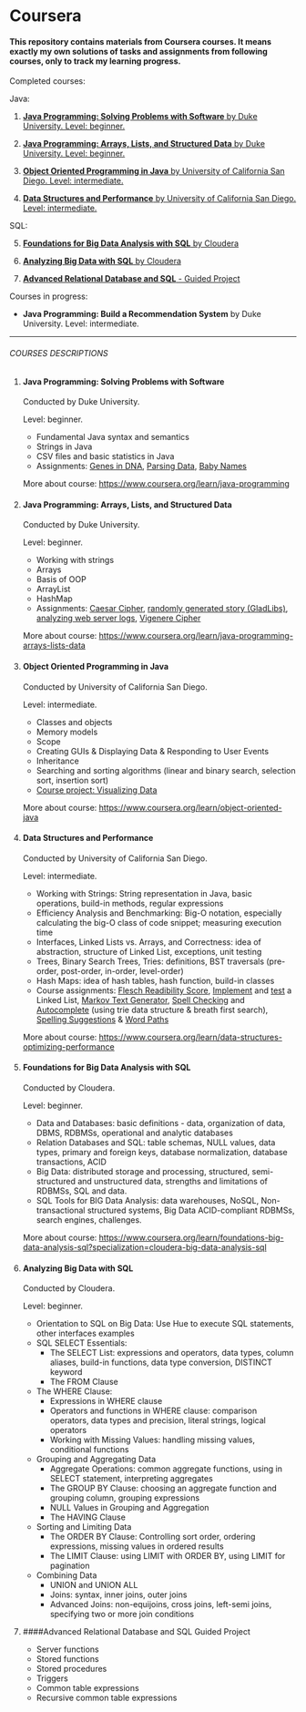 # Coursera



#### This repository contains materials from Coursera courses. It means exactly my own solutions of tasks and assignments from following courses, only to track my learning progress.


Completed courses:

Java: 
1. [**Java Programming: Solving Problems with Software** by Duke University.
  Level: beginner.](#java-programming-solving-problems-with-software)

2. [**Java Programming: Arrays, Lists, and Structured Data**
  by Duke University. Level: beginner.](#java-programming-arrays-lists-and-structured-data)

3. [**Object Oriented Programming in Java** by University of California San Diego. Level: intermediate.](#object-oriented-programming-in-java)

4. [**Data Structures and Performance** by University of California San Diego. Level: intermediate.](#data-structures-and-performance)

SQL: 

5. [**Foundations for Big Data Analysis with SQL** by Cloudera](#foundations-for-big-data-analysis-with-sql)

6. [**Analyzing Big Data with SQL** by Cloudera](#analyzing-big-data-with-sql)

7. [**Advanced Relational Database and SQL** - Guided Project](#advanced-relational-database-and-sql)


Courses in progress:
-  **Java Programming: Build a Recommendation System** by Duke University. Level: intermediate.


---

###### COURSES DESCRIPTIONS

1. #### Java Programming: Solving Problems with Software

   Conducted by Duke University.

   Level: beginner.
   - Fundamental Java syntax and semantics
   - Strings in Java
   - CSV files and basic statistics in Java
   - Assignments: [Genes in DNA](https://github.com/agatarauzer/Coursera/tree/master/JavaProgrammingSolvingProblemsWIthSoftware/src/main/java/Week2), [Parsing Data](https://github.com/agatarauzer/Coursera/tree/master/JavaProgrammingSolvingProblemsWIthSoftware/src/main/java/Week3), [Baby Names](https://github.com/agatarauzer/Coursera/tree/master/JavaProgrammingSolvingProblemsWIthSoftware/src/main/java/Week4/BabyBirthsProject)

   More about course: https://www.coursera.org/learn/java-programming


2. #### Java Programming: Arrays, Lists, and Structured Data

   Conducted by Duke University.

   Level: beginner.

   - Working with strings
   - Arrays
   - Basis of OOP
   - ArrayList
   - HashMap
   - Assignments: [Caesar Cipher](https://github.com/agatarauzer/Coursera/tree/master/JavaProgrammingArraysListsAndStructuredData/src/main/java/Week1), [randomly generated story (GladLibs)](https://github.com/agatarauzer/Coursera/tree/master/JavaProgrammingArraysListsAndStructuredData/src/main/java/Week2), [analyzing web server logs](https://github.com/agatarauzer/Coursera/tree/master/JavaProgrammingArraysListsAndStructuredData/src/main/java/Week3), [Vigenere Cipher](https://github.com/agatarauzer/Coursera/tree/master/JavaProgrammingArraysListsAndStructuredData/src/main/java/Week4)

   More about course: https://www.coursera.org/learn/java-programming-arrays-lists-data


3. #### Object Oriented Programming in Java

   Conducted by University of California San Diego.

   Level: intermediate.

   - Classes and objects
   - Memory models
   - Scope
   - Creating GUIs & Displaying Data & Responding to User Events
   - Inheritance
   - Searching and sorting algorithms (linear and binary search, selection sort, insertion sort)
   - [Course project: Visualizing Data](https://github.com/agatarauzer/Coursera/tree/master/ObjectOrientedProgrammingInJava/UCSDUnfoldingMaps/src)

   More about course: https://www.coursera.org/learn/object-oriented-java


4. #### Data Structures and Performance

   Conducted by University of California San Diego.

   Level: intermediate.
   - Working with Strings: String representation in Java, basic operations, build-in methods, regular expressions
   - Efficiency Analysis and Benchmarking: Big-O notation, especially calculating the big-O class of code snippet; measuring execution time
   - Interfaces, Linked Lists vs. Arrays, and Correctness: idea of abstraction, structure of Linked List, exceptions, unit testing
   - Trees, Binary Search Trees, Tries: definitions, BST traversals (pre-order, post-order, in-order, level-order)
   - Hash Maps: idea of hash tables, hash function, build-in classes
   - Course assignments: [Flesch Readibility Score](https://github.com/agatarauzer/Coursera/tree/master/DataStructuresAndPerformance/MOOCTextEditor/src/document), [Implement](https://github.com/agatarauzer/Coursera/blob/master/DataStructuresAndPerformance/MOOCTextEditor/src/textgen/MyLinkedList.java) and [test](https://github.com/agatarauzer/Coursera/blob/master/DataStructuresAndPerformance/MOOCTextEditor/src/textgen/MyLinkedListTester.java) a Linked List, [Markov Text Generator](https://github.com/agatarauzer/Coursera/blob/master/DataStructuresAndPerformance/MOOCTextEditor/src/textgen/MarkovTextGeneratorLoL.java), [Spell Checking](https://github.com/agatarauzer/Coursera/blob/master/DataStructuresAndPerformance/MOOCTextEditor/src/spelling/DictionaryBST.java) and [Autocomplete](https://github.com/agatarauzer/Coursera/blob/master/DataStructuresAndPerformance/MOOCTextEditor/src/spelling/AutoCompleteDictionaryTrie.java) (using trie data structure & breath first search), [Spelling Suggestions](https://github.com/agatarauzer/Coursera/blob/master/DataStructuresAndPerformance/MOOCTextEditor/src/spelling/NearbyWords.java) & [Word Paths](https://github.com/agatarauzer/Coursera/blob/master/DataStructuresAndPerformance/MOOCTextEditor/src/spelling/WPTree.java)

   More about course: https://www.coursera.org/learn/data-structures-optimizing-performance


5. #### Foundations for Big Data Analysis with SQL

   Conducted by Cloudera.
   
   Level: beginner.

   - Data and Databases: basic definitions - data, organization of data, DBMS, RDBMSs, operational and analytic databases  
   - Relation Databases and SQL: table schemas, NULL values, data types, primary and foreign keys, database normalization, database transactions, ACID
   - Big Data: distributed storage and processing, structured, semi-structured and unstructured data, strengths and limitations of RDBMSs, SQL and data.
   - SQL Tools for BIG Data Analysis: data warehouses, NoSQL, Non-transactional structured systems, Big Data ACID-compliant RDBMSs, search engines, challenges.

   More about course: https://www.coursera.org/learn/foundations-big-data-analysis-sql?specialization=cloudera-big-data-analysis-sql

6. #### Analyzing Big Data with SQL
   
   Conducted by Cloudera.

   Level: beginner.
   - Orientation to SQL on Big Data: Use Hue to execute SQL statements, other interfaces examples
   - SQL SELECT Essentials: 
      - The SELECT List: expressions and operators, data types, column aliases, build-in functions, data type conversion, DISTINCT keyword
      - The FROM Clause
   - The WHERE Clause:
      - Expressions in WHERE clause
      - Operators and functions in WHERE clause: comparison operators, data types and precision, literal strings, logical operators
      - Working with Missing Values: handling missing values, conditional functions
   - Grouping and Aggregating Data
      - Aggregate Operations: common aggregate functions, using in SELECT statement, interpreting aggregates
      - The GROUP BY Clause: choosing an aggregate function and grouping column, grouping expressions
      - NULL Values in Grouping and Aggregation
      - The HAVING Clause
   - Sorting and Limiting Data
      - The ORDER BY Clause: Controlling sort order, ordering expressions, missing values in ordered results
      - The LIMIT Clause: using LIMIT with ORDER BY, using LIMIT for pagination 
   - Combining Data
      - UNION and UNION ALL 
      - Joins: syntax, inner joins, outer joins
      - Advanced Joins: non-equijoins, cross joins, left-semi joins, specifying two or more join conditions
    

7. ####Advanced Relational Database and SQL 
   Guided Project

    - Server functions
    - Stored functions
    - Stored procedures
    - Triggers
    - Common table expressions
    - Recursive common table expressions
    